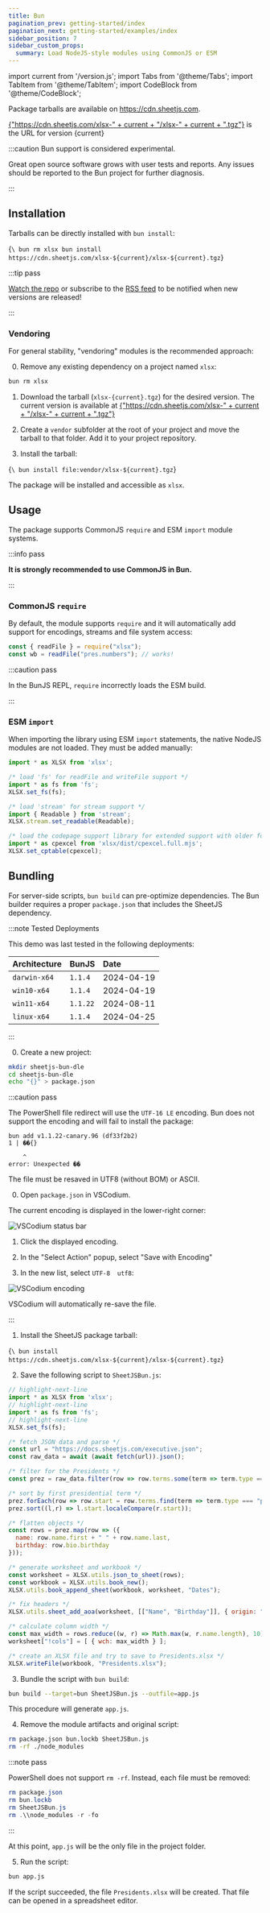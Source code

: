 ```yaml
---
title: Bun
pagination_prev: getting-started/index
pagination_next: getting-started/examples/index
sidebar_position: 7
sidebar_custom_props:
  summary: Load NodeJS-style modules using CommonJS or ESM
---
```


import current from '/version.js';
import Tabs from '@theme/Tabs';
import TabItem from '@theme/TabItem';
import CodeBlock from '@theme/CodeBlock';

Package tarballs are available on https://cdn.sheetjs.com.

<p><a href={"https://cdn.sheetjs.com/xlsx-" + current + "/xlsx-" + current + ".tgz"}>{"https://cdn.sheetjs.com/xlsx-" + current + "/xlsx-" + current + ".tgz"}</a> is the URL for version {current}</p>

:::caution Bun support is considered experimental.

Great open source software grows with user tests and reports. Any issues should
be reported to the Bun project for further diagnosis.

:::

## Installation

Tarballs can be directly installed with `bun install`:

<CodeBlock language="bash">{`\
bun rm xlsx
bun install https://cdn.sheetjs.com/xlsx-${current}/xlsx-${current}.tgz`}
</CodeBlock>

:::tip pass

[Watch the repo](https://git.sheetjs.com/SheetJS/sheetjs) or subscribe to the
[RSS feed](https://git.sheetjs.com/sheetjs/sheetjs/tags.rss) to be notified when
new versions are released!

:::

### Vendoring

For general stability, "vendoring" modules is the recommended approach:

0) Remove any existing dependency on a project named `xlsx`:

```bash
bun rm xlsx
```

<ol start="1"><li><p>Download the tarball (<code parentName="pre">xlsx-{current}.tgz</code>) for the desired version. The current version is available at <a href={"https://cdn.sheetjs.com/xlsx-" + current + "/xlsx-" + current + ".tgz"}>{"https://cdn.sheetjs.com/xlsx-" + current + "/xlsx-" + current + ".tgz"}</a></p></li></ol>

2) Create a `vendor` subfolder at the root of your project and move the tarball
   to that folder.  Add it to your project repository.

3) Install the tarball:

<CodeBlock language="bash">{`\
bun install file:vendor/xlsx-${current}.tgz`}
</CodeBlock>

The package will be installed and accessible as `xlsx`.

## Usage

The package supports CommonJS `require` and ESM `import` module systems.

:::info pass

**It is strongly recommended to use CommonJS in Bun.**

:::

### CommonJS `require`

By default, the module supports `require` and it will automatically add support
for encodings, streams and file system access:

```js
const { readFile } = require("xlsx");
const wb = readFile("pres.numbers"); // works!
```

:::caution pass

In the BunJS REPL, `require` incorrectly loads the ESM build.

:::

### ESM `import`

When importing the library using ESM `import` statements, the native NodeJS
modules are not loaded. They must be added manually:

```js
import * as XLSX from 'xlsx';

/* load 'fs' for readFile and writeFile support */
import * as fs from 'fs';
XLSX.set_fs(fs);

/* load 'stream' for stream support */
import { Readable } from 'stream';
XLSX.stream.set_readable(Readable);

/* load the codepage support library for extended support with older formats  */
import * as cpexcel from 'xlsx/dist/cpexcel.full.mjs';
XLSX.set_cptable(cpexcel);
```

## Bundling

For server-side scripts, `bun build` can pre-optimize dependencies. The Bun
builder requires a proper `package.json` that includes the SheetJS dependency.

:::note Tested Deployments

This demo was last tested in the following deployments:

| Architecture | BunJS    | Date       |
|:-------------|:---------|:-----------|
| `darwin-x64` | `1.1.4`  | 2024-04-19 |
| `win10-x64`  | `1.1.4`  | 2024-04-19 |
| `win11-x64`  | `1.1.22` | 2024-08-11 |
| `linux-x64`  | `1.1.4`  | 2024-04-25 |

:::

0) Create a new project:

```bash
mkdir sheetjs-bun-dle
cd sheetjs-bun-dle
echo "{}" > package.json
```

:::caution pass

The PowerShell file redirect will use the `UTF-16 LE` encoding. Bun does not
support the encoding and will fail to install the package:

```
bun add v1.1.22-canary.96 (df33f2b2)
1 | ��{}

    ^
error: Unexpected ��
```

The file must be resaved in UTF8 (without BOM) or ASCII.

0) Open `package.json` in VSCodium.

The current encoding is displayed in the lower-right corner:

![VSCodium status bar](pathname:///files/encodium.png)

1) Click the displayed encoding.

2) In the "Select Action" popup, select "Save with Encoding"

3) In the new list, select `UTF-8  utf8`:

![VSCodium encoding](pathname:///files/vscutf8.png)

VSCodium will automatically re-save the file.

:::

1) Install the SheetJS package tarball:

<CodeBlock language="bash">{`\
bun install https://cdn.sheetjs.com/xlsx-${current}/xlsx-${current}.tgz`}
</CodeBlock>

2) Save the following script to `SheetJSBun.js`:

```js title="SheetJSBun.js"
// highlight-next-line
import * as XLSX from 'xlsx';
// highlight-next-line
import * as fs from 'fs';
// highlight-next-line
XLSX.set_fs(fs);

/* fetch JSON data and parse */
const url = "https://docs.sheetjs.com/executive.json";
const raw_data = await (await fetch(url)).json();

/* filter for the Presidents */
const prez = raw_data.filter(row => row.terms.some(term => term.type === "prez"));

/* sort by first presidential term */
prez.forEach(row => row.start = row.terms.find(term => term.type === "prez").start);
prez.sort((l,r) => l.start.localeCompare(r.start));

/* flatten objects */
const rows = prez.map(row => ({
  name: row.name.first + " " + row.name.last,
  birthday: row.bio.birthday
}));

/* generate worksheet and workbook */
const worksheet = XLSX.utils.json_to_sheet(rows);
const workbook = XLSX.utils.book_new();
XLSX.utils.book_append_sheet(workbook, worksheet, "Dates");

/* fix headers */
XLSX.utils.sheet_add_aoa(worksheet, [["Name", "Birthday"]], { origin: "A1" });

/* calculate column width */
const max_width = rows.reduce((w, r) => Math.max(w, r.name.length), 10);
worksheet["!cols"] = [ { wch: max_width } ];

/* create an XLSX file and try to save to Presidents.xlsx */
XLSX.writeFile(workbook, "Presidents.xlsx");
```

3) Bundle the script with `bun build`:

```bash
bun build --target=bun SheetJSBun.js --outfile=app.js
```

This procedure will generate `app.js`.

4) Remove the module artifacts and original script:

```bash
rm package.json bun.lockb SheetJSBun.js
rm -rf ./node_modules
```

:::note pass

PowerShell does not support `rm -rf`. Instead, each file must be removed:

```powershell title="Windows Powershell commands"
rm package.json
rm bun.lockb
rm SheetJSBun.js
rm .\\node_modules -r -fo
```

:::

At this point, `app.js` will be the only file in the project folder.

5) Run the script:

```bash
bun app.js
```

If the script succeeded, the file `Presidents.xlsx` will be created. That file
can be opened in a spreadsheet editor.
